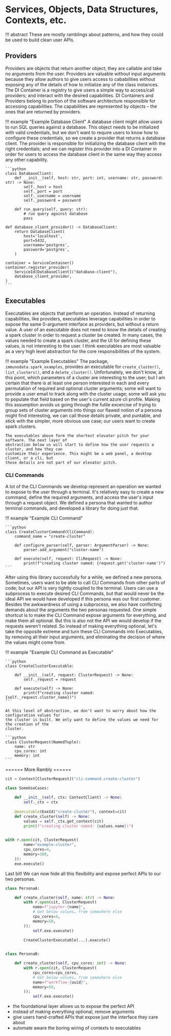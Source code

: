 # Services, Objects, Data Structures, Contexts, etc.

!!! abstract
    These are mostly ramblings about patterns, and how they could be used to build clean user APIs.

## Providers

Providers are objects that return another object; they are callable and take no arguments from 
the user. Providers are valuable without input 
arguments because they allow authors to give users access to cababilities without exposing any 
of the details of how to initialize any of the class instances. The DI Container is a registry 
to give users a simple way to access/call providers; and interact with the desired capabilities.
DI 
Containers and Providers belong to portion of the software architecture responsible for 
accessing capabilities. The capabilities are represented by objects – the ones that are 
returned by providers.

!!! example "Example Database Client"
    A database client might allow users to run SQL queries against a database. This object 
    needs to be initialized with valid credentials, but we don't want to require users to know 
    how to configure these credentials, so we create a provider that returns a database client. 
    The provider is responsible for initializing the database client with the right credentials;
    and we can register this provider into a DI Container in order for users to access the database
    client in the same way they access any other capability.

    ```python
    class DatabaseClient:
        def __init__(self, host: str, port: int, username: str, password: str) -> None:
            self._host = host
            self._port = port
            self._username = username
            self._password = password

        def run_query(self, query: str):
            # run query against database
            pass

    def database_client_provider() -> DatabaseClient:
        return DatabaseClient(
            host='localhost',
            port=5432,
            username='postgres',
            password='postgres',
        )

    container = ServiceContainer()
    container.register_provider(
        ServiceId[DatabaseClient]("database-client"),
        database_client_provider,
    )
    ```

## Executables

Executables are objects that perform an operation. Instead of returning capabilities, like 
providers, executables leverage capabilities in order to expose the same 0-argument interface as
providers, but without a return value. A user of an executable does not need to know the 
details of creating a spark cluster in order to request a cluster be created. In many cases, 
the values needed to create a spark cluster, and the UI for defining these values, is not 
interesting to the user. I think executables are most valuable as a very high level abstraction 
for the core responsibilities of the system.

!!! example "Example Executables"
    The package, `immunodata.spark_examples`, provides an executable for `create_cluster()`, 
    `list_clusters()`, and a `delete_cluster()`. Unfortunately, we don't know, at this point, 
    which parameters of a cluster are interesting to the user; but I am certain that there is 
    at least one person interested in each and every permutation of required and optional 
    cluster arguments; some will want to provide a user email to track along with the cluster
    usage; some will ask you to populate that field based on the user's current azure cli 
    profile. Making this assumption avoids us going through the futile excercise of trying to 
    group sets of cluster arguments into things our flawed notion of a persona might find 
    interesting, we can call those details private, and puntable, and stick with the simpler, more
    obvious use case; our users want to create spark clusters.

    The executables above form the shortest elevator pitch for your software. The next layer of 
    abstraction below us will start to define how the user requests a cluster, and how they can 
    customize their experience. This might be a web panel, a desktop client, or a cli, but 
    those details are not part of our elevator pitch.

### CLI Commands

A lot of the CLI Commands we develop represent an operation we wanted to expose to the user 
through a terminal. It's relatively easy to create a new command, define the required arguments,
and access the user's input through a request object. We defined a persona that wanted to 
author terminal commands, and developed a library for doing just that.

!!! example "Example CLI Command"

    ```python
    class CreateClusterCommand(CliCommand):
        command_name = "create-cluster"

        def configure_parser(self, parser: ArgumentParser) -> None:
            parser.add_argument("cluster-name")

        def execute(self, request: CliRequest) -> None:
            print(f"creating cluster named: {request.get('cluster-name')")
    ```

After using this library successfully for a while, we defined a new persona. Sometimes, users
want to be able to call CLI Commands from other parts of code; but our API is very tightly 
coupled to the terminal. Users can use a subprocess to execute desired CLI Commands, but that 
would never be the ideal API we would have developed if this persona was our first customer. 
Besides the awkwardness of using a subprocess, we also have conflicting demands about the 
arguments the two personas requested. One simple shortcut is to make the CLI Command expose 
arguments for everything, and make them all optional. But this is also not the API we would 
develop if the requests weren't related. So instead of making everything optional, let's take 
the opposite extreme and turn these CLI Commands into Executables, by removing all their input 
arguments, and eliminating the decision of where the values might come from.

!!! example "Example CLI Command as Executable"

    ```python
    class CreateClusterExecutable:

        def __init__(self, request: ClusterRequest) -> None:
            self._request = request

        def execute(self) -> None:
            print(f"creating cluster named: {self._request.cluster_name})")
    ```

    At this level of abstraction, we don't want to worry about how the configuration values for 
    the cluster is built. We only want to define the values we need for the creation of the 
    cluster.

    ```python
    class ClusterRequest(NamedTuple):
        name: str
        cpu_cores: int
        memory: int
    ```

====== More Rambly ======
```python
cit = Context[ClusterRequest]("cli-command.create-cluster")

class SomeUseCases:
    
    def __init__(self, ctx: ContextClient) -> None:
        self._ctx = ctx
    
    @executable(ExeId("create-cluster"), context=cit)
    def create_cluster(self) -> None:
        values = self._ctx.get_context(cit)
        print(f"creating cluster named: {values.name})")

        
with r.open(cit, ClusterRequest(
        name="example-cluster",
        cpu_cores=4,
        memory=100,
    )):
    exe.execute()
```

Last bit! We can now hide all this flexibility and expose perfect APIs to our two personas.

```python
class PersonaA:

    def create_cluster(self, name: str) -> None:
        with r.open(cit, ClusterRequest(
            name=f"jupyter-{name}",
            # Get below values… from somewhere else
            cpu_cores=4,
            memory=50,
        )):
            self.exe.execute()
        
        CreateClusterExecutable(...).execute()


class PersonaB:

    def create_cluster(self, cpu_cores: int) -> None:
        with r.open(cit, ClusterRequest(
            cpu_cores=cpu_cores,
            # Get below values… from somewhere else
            name=f"workflow-{uuid}",
            memory=50,
        )):
            self.exe.execute()
```

- the foundational layer allows us to expose the perfect API
- instead of making everything optional, remove arguments
- give users hand-crafted APIs that expose just the interface they care about
- automate aware the boring wiring of contexts to executables
